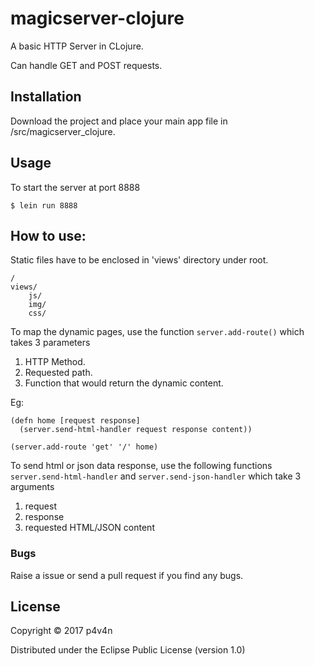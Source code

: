 # magicserver-clojure

A basic HTTP Server in CLojure.

Can handle GET and POST requests.

## Installation

Download the project and place your main app file in /src/magicserver_clojure.

## Usage

To start the server at port 8888

    $ lein run 8888
## How to use:

Static files have to be enclosed in 'views' directory under root.

```
/
views/
    js/
    img/
    css/
```

To map the dynamic pages, use the function `server.add-route()` which takes 3 parameters

1. HTTP Method.
2. Requested path.
3. Function that would return the dynamic content.

Eg:

```
(defn home [request response]
  (server.send-html-handler request response content))
  
(server.add-route 'get' '/' home)
```

To send html or json data response, use the following functions `server.send-html-handler`  and `server.send-json-handler` which take 3 arguments

1. request
2. response
3. requested HTML/JSON content

### Bugs

Raise a issue or send a pull request if you find any bugs.

## License

Copyright © 2017 p4v4n

Distributed under the Eclipse Public License (version 1.0)
